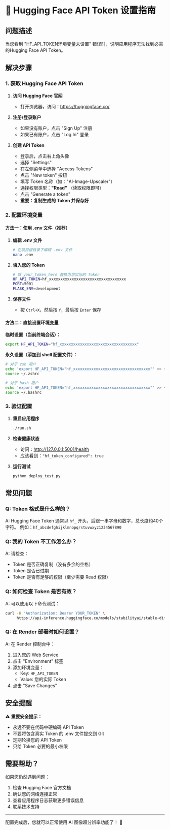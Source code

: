 # 🔑 Hugging Face API Token 设置指南

## 问题描述
当您看到 "HF_API_TOKEN环境变量未设置" 错误时，说明应用程序无法找到必需的Hugging Face API Token。

## 解决步骤

### 1. 获取 Hugging Face API Token

1. **访问 Hugging Face 官网**
   - 打开浏览器，访问：https://huggingface.co/

2. **注册/登录账户**
   - 如果没有账户，点击 "Sign Up" 注册
   - 如果已有账户，点击 "Log In" 登录

3. **创建 API Token**
   - 登录后，点击右上角头像
   - 选择 "Settings"
   - 在左侧菜单中选择 "Access Tokens"
   - 点击 "New token" 按钮
   - 填写 Token 名称（如："AI-Image-Upscaler"）
   - 选择权限类型：**"Read"** （读取权限即可）
   - 点击 "Generate a token"
   - **重要：复制生成的 Token 并保存好**

### 2. 配置环境变量

#### 方法一：使用 .env 文件（推荐）

1. **编辑 .env 文件**
   ```bash
   # 在项目根目录下编辑 .env 文件
   nano .env
   ```

2. **填入您的 Token**
   ```bash
   # 将 your_token_here 替换为您实际的 Token
   HF_API_TOKEN=hf_xxxxxxxxxxxxxxxxxxxxxxxxxxxxxxxxxx
   PORT=5001
   FLASK_ENV=development
   ```

3. **保存文件**
   - 按 `Ctrl+X`，然后按 `Y`，最后按 `Enter` 保存

#### 方法二：直接设置环境变量

**临时设置（当前终端会话）：**
```bash
export HF_API_TOKEN="hf_xxxxxxxxxxxxxxxxxxxxxxxxxxxxxxxxxx"
```

**永久设置（添加到 shell 配置文件）：**
```bash
# 对于 zsh 用户
echo 'export HF_API_TOKEN="hf_xxxxxxxxxxxxxxxxxxxxxxxxxxxxxxxxxx"' >> ~/.zshrc
source ~/.zshrc

# 对于 bash 用户
echo 'export HF_API_TOKEN="hf_xxxxxxxxxxxxxxxxxxxxxxxxxxxxxxxxxx"' >> ~/.bashrc
source ~/.bashrc
```

### 3. 验证配置

1. **重启应用程序**
   ```bash
   ./run.sh
   ```

2. **检查健康状态**
   - 访问：http://127.0.0.1:5001/health
   - 应该看到：`"hf_token_configured": true`

3. **运行测试**
   ```bash
   python deploy_test.py
   ```

## 常见问题

### Q: Token 格式是什么样的？
A: Hugging Face Token 通常以 `hf_` 开头，后跟一串字母和数字，总长度约40个字符。
例如：`hf_abcdefghijklmnopqrstuvwxyz1234567890`

### Q: 我的 Token 不工作怎么办？
A: 请检查：
- Token 是否正确复制（没有多余的空格）
- Token 是否已过期
- Token 是否有足够的权限（至少需要 Read 权限）

### Q: 如何检查 Token 是否有效？
A: 可以使用以下命令测试：
```bash
curl -H "Authorization: Bearer YOUR_TOKEN" \
     https://api-inference.huggingface.co/models/stabilityai/stable-diffusion-x4-upscaler
```

### Q: 在 Render 部署时如何设置？
A: 在 Render 控制台中：
1. 进入您的 Web Service
2. 点击 "Environment" 标签
3. 添加环境变量：
   - Key: `HF_API_TOKEN`
   - Value: 您的实际 Token
4. 点击 "Save Changes"

## 安全提醒

⚠️ **重要安全提示：**
- 永远不要在代码中硬编码 API Token
- 不要将包含真实 Token 的 .env 文件提交到 Git
- 定期轮换您的 API Token
- 只给 Token 必要的最小权限

## 需要帮助？

如果您仍然遇到问题：
1. 检查 Hugging Face 官方文档
2. 确认您的网络连接正常
3. 查看应用程序日志获取更多错误信息
4. 联系技术支持

---

配置完成后，您就可以正常使用 AI 图像超分辨率功能了！ 🎉